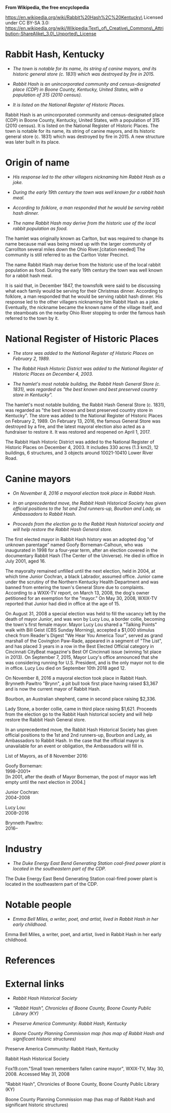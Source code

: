 **From Wikipedia, the free encyclopedia**

https://en.wikipedia.org/wiki/Rabbit%20Hash%2C%20Kentucky\
Licensed under CC BY-SA 3.0:\
https://en.wikipedia.org/wiki/Wikipedia:Text\_of\_Creative\_Commons\_Attribution-ShareAlike\_3.0\_Unported\_License

Rabbit Hash, Kentucky
=====================

-   *The town is notable for its name, its string of canine mayors, and
    its historic general store (c. 1831) which was destroyed by fire
    in 2015.*

-   *Rabbit Hash is an unincorporated community and census-designated
    place (CDP) in Boone County, Kentucky, United States, with a
    population of 315 (2010 census).*

-   *It is listed on the National Register of Historic Places.*

Rabbit Hash is an unincorporated community and census-designated place
(CDP) in Boone County, Kentucky, United States, with a population of 315
(2010 census). It is listed on the National Register of Historic Places.
The town is notable for its name, its string of canine mayors, and its
historic general store (c. 1831) which was destroyed by fire in 2015. A
new structure was later built in its place.

Origin of name
==============

-   *His response led to the other villagers nicknaming him Rabbit Hash
    as a joke.*

-   *During the early 19th century the town was well known for a rabbit
    hash meal.*

-   *According to folklore, a man responded that he would be serving
    rabbit hash dinner.*

-   *The name Rabbit Hash may derive from the historic use of the local
    rabbit population as food.*

The hamlet was originally known as Carlton, but was required to change
its name because mail was being mixed up with the larger community of
Carrollton several miles down the Ohio River.\[citation needed\] The
community is still referred to as the Carlton Voter Precinct.

The name Rabbit Hash may derive from the historic use of the local
rabbit population as food. During the early 19th century the town was
well known for a rabbit hash meal.

It is said that, in December 1847, the townsfolk were said to be
discussing what each family would be serving for their Christmas dinner.
According to folklore, a man responded that he would be serving rabbit
hash dinner. His response led to the other villagers nicknaming him
Rabbit Hash as a joke. Eventually, the nickname became the known name of
the village itself, and the steamboats on the nearby Ohio River stopping
to order the famous hash referred to the town by it.

National Register of Historic Places
====================================

-   *The store was added to the National Register of Historic Places on
    February 2, 1989.*

-   *The Rabbit Hash Historic District was added to the National
    Register of Historic Places on December 4, 2003.*

-   *The hamlet's most notable building, the Rabbit Hash General Store
    (c. 1831), was regarded as "the best known and best preserved
    country store in Kentucky".*

The hamlet's most notable building, the Rabbit Hash General Store (c.
1831), was regarded as "the best known and best preserved country store
in Kentucky". The store was added to the National Register of Historic
Places on February 2, 1989. On February 13, 2016, the famous General
Store was destroyed by a fire, and the latest mayoral election also
acted as a fundraiser to restore it. It was restored and reopened on
April 1, 2017.

The Rabbit Hash Historic District was added to the National Register of
Historic Places on December 4, 2003. It includes 330 acres (1.3 km2), 12
buildings, 6 structures, and 3 objects around 10021-10410 Lower River
Road.

Canine mayors
=============

-   *On November 8, 2016 a mayoral election took place in Rabbit Hash.*

-   *In an unprecedented move, the Rabbit Hash Historical Society has
    given official positions to the 1st and 2nd runners-up, Bourbon and
    Lady, as Ambassadors to Rabbit Hash.*

-   *Proceeds from the election go to the Rabbit Hash historical society
    and will help restore the Rabbit Hash General store.*

The first elected mayor in Rabbit Hash history was an adopted dog "of
unknown parentage" named Goofy Borneman-Calhoun, who was inaugurated in
1998 for a four-year term, after an election covered in the documentary
Rabbit Hash (The Center of the Universe). He died in office in July
2001, aged 16.

The mayoralty remained unfilled until the next election, held in 2004,
at which time Junior Cochran, a black Labrador, assumed office. Junior
came under the scrutiny of the Northern Kentucky Health Department and
was banned from entering the town's General Store due to complaints.
According to a WXIX-TV report, on March 13, 2008, the dog's owner
petitioned for an exemption for the "mayor.” On May 30, 2008, WXIX-TV
reported that Junior had died in office at the age of 15.

On August 31, 2008 a special election was held to fill the vacancy left
by the death of mayor Junior, and was won by Lucy Lou, a border collie,
becoming the town's first female mayor. Mayor Lucy Lou shared a "Talking
Points" walk with Bill Geist (CBS Sunday Morning), accepted a \$1,000
stimulus check from Reader's Digest "We Hear You America Tour", served
as grand marshall of the Covington Paw-Rade, appeared in a segment of
"The List", and has placed 3 years in a row in the Best Elected Official
category in Cincinnati CityBeat magazine's Best Of Cincinnati issue
(winning 1st place in 2013). On September 7, 2015, Mayor Lucy's office
announced that she was considering running for U.S. President, and is
the only mayor not to die in office. Lucy Lou died on September 10th
2018 aged 12.

On November 8, 2016 a mayoral election took place in Rabbit Hash.
Brynneth Pawltro "Brynn", a pit bull took first place having raised
\$3,367 and is now the current mayor of Rabbit Hash.

Bourbon, an Australian shepherd, came in second place raising \$2,336.

Lady Stone, a border collie, came in third place raising \$1,621.
Proceeds from the election go to the Rabbit Hash historical society and
will help restore the Rabbit Hash General store.

In an unprecedented move, the Rabbit Hash Historical Society has given
official positions to the 1st and 2nd runners-up, Bourbon and Lady, as
Ambassadors to Rabbit Hash. In the case that the official mayor is
unavailable for an event or obligation, the Ambassadors will fill in.

List of Mayors, as of 8 November 2016:

Goofy Borneman:\
1998–2001\*\
\[In 2001, after the death of Mayor Borneman, the post of mayor was left
empty until the next election in 2004.\]

Junior Cochran:\
2004–2008

Lucy Lou:\
2008–2016

Brynneth Pawltro:\
2016–

Industry
========

-   *The Duke Energy East Bend Generating Station coal-fired power plant
    is located in the southeastern part of the CDP.*

The Duke Energy East Bend Generating Station coal-fired power plant is
located in the southeastern part of the CDP.

Notable people
==============

-   *Emma Bell Miles, a writer, poet, and artist, lived in Rabbit Hash
    in her early childhood.*

Emma Bell Miles, a writer, poet, and artist, lived in Rabbit Hash in her
early childhood.

References
==========

External links
==============

-   *Rabbit Hash Historical Society*

-   *"Rabbit Hash", Chronicles of Boone County, Boone County Public
    Library (KY)*

-   *Preserve America Community: Rabbit Hash, Kentucky*

-   *Boone County Planning Commission map (has map of Rabbit Hash and
    significant historic structures)*

Preserve America Community: Rabbit Hash, Kentucky

Rabbit Hash Historical Society

Fox19.com."Small town remembers fallen canine mayor", WXIX-TV, May 30,
2008. Accessed May 31, 2008

"Rabbit Hash", Chronicles of Boone County, Boone County Public Library
(KY)

Boone County Planning Commission map (has map of Rabbit Hash and
significant historic structures)
